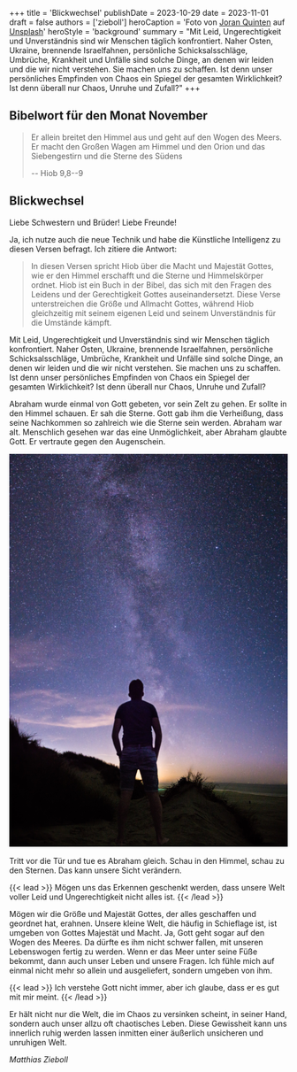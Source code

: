 +++
title = 'Blickwechsel'
publishDate = 2023-10-29 
date = 2023-11-01
draft = false
authors = ['zieboll']
heroCaption = 'Foto von [Joran Quinten](https://unsplash.com/@joranquinten?utm_content=creditCopyText) auf [Unsplash](https://unsplash.com/de/fotos/%EC%9D%80%ED%95%98%EC%88%98-%EC%B6%9C%EB%B0%9C-%EB%A0%88%EC%9D%BC-%EC%95%9E%EC%97%90-%EC%84%9C-%EC%9E%88%EB%8A%94-%EC%82%AC%EB%9E%8C-jbuGpAMvKXg?utm_content=creditCopyText)'
heroStyle = 'background'
summary = "Mit Leid, Ungerechtigkeit und Unverständnis sind wir Menschen täglich konfrontiert. Naher Osten, Ukraine, brennende Israelfahnen, persönliche Schicksalsschläge, Umbrüche, Krankheit und Unfälle sind solche Dinge, an denen wir leiden und die wir nicht verstehen. Sie machen uns zu schaffen. Ist denn unser persönliches Empfinden von Chaos ein Spiegel der gesamten Wirklichkeit? Ist denn überall nur Chaos, Unruhe und Zufall?"
+++

## Bibelwort für den Monat November

> Er allein breitet den Himmel aus und geht auf den Wogen
des Meers. Er macht den Großen Wagen am Himmel und
den Orion und das Siebengestirn und die Sterne des Südens
>
> -- Hiob 9,8--9

## Blickwechsel

Liebe Schwestern und Brüder! Liebe Freunde!

Ja, ich nutze auch die neue Technik und habe die Künstliche Intelligenz zu diesen Versen
befragt. Ich zitiere die Antwort:


> In diesen Versen spricht Hiob über die Macht und Majestät Gottes, wie er den Himmel
erschafft und die Sterne und Himmelskörper ordnet. Hiob ist ein Buch in der Bibel, das
sich mit den Fragen des Leidens und der Gerechtigkeit Gottes auseinandersetzt. Diese
Verse unterstreichen die Größe und Allmacht Gottes, während Hiob gleichzeitig mit
seinem eigenen Leid und seinem Unverständnis für die Umstände kämpft.

Mit Leid, Ungerechtigkeit und Unverständnis sind wir Menschen täglich konfrontiert.
Naher Osten, Ukraine, brennende Israelfahnen, persönliche Schicksalsschläge,
Umbrüche, Krankheit und Unfälle sind solche Dinge, an denen wir leiden und die wir
nicht verstehen.
Sie machen uns zu schaffen.
Ist denn unser persönliches Empfinden
von Chaos ein Spiegel der gesamten Wirklichkeit?
Ist denn überall nur Chaos, Unruhe und Zufall?

Abraham wurde einmal von Gott gebeten, vor sein Zelt zu gehen.
Er sollte in den Himmel schauen. Er sah die Sterne.
Gott gab ihm die Verheißung, dass seine
Nachkommen so zahlreich wie die Sterne sein werden. Abraham war alt.
Menschlich gesehen war das eine Unmöglichkeit, aber Abraham glaubte Gott.
Er vertraute gegen den Augenschein.

![Person-vor-Milchstraße.jpg](featured-joran-quinten-milkyway-unsplash.jpg "Foto von [Joran Quinten](https://unsplash.com/@joranquinten?utm_content=creditCopyText) auf [Unsplash](https://unsplash.com/de/fotos/%EC%9D%80%ED%95%98%EC%88%98-%EC%B6%9C%EB%B0%9C-%EB%A0%88%EC%9D%BC-%EC%95%9E%EC%97%90-%EC%84%9C-%EC%9E%88%EB%8A%94-%EC%82%AC%EB%9E%8C-jbuGpAMvKXg?utm_content=creditCopyText)")

Tritt vor die Tür und tue es Abraham gleich.
Schau in den Himmel, schau zu den Sternen.
Das kann unsere Sicht verändern.

{{< lead >}}
Mögen uns das Erkennen geschenkt werden,
dass unsere Welt voller Leid und Ungerechtigkeit nicht alles ist.
{{< /lead >}}

Mögen wir die Größe und Majestät Gottes, der alles geschaffen und geordnet hat, erahnen.
Unsere kleine Welt, die häufig in Schieflage ist, ist umgeben von Gottes Majestät und Macht.
Ja, Gott geht sogar auf den Wogen des Meeres.
Da dürfte es ihm nicht schwer fallen, mit unseren Lebenswogen fertig zu werden.
Wenn er das Meer unter seine Füße bekommt, dann auch unser Leben und unsere Fragen.
Ich fühle mich auf einmal nicht mehr so allein und ausgeliefert, sondern umgeben von ihm.

{{< lead >}}
Ich verstehe Gott nicht immer, aber ich glaube,
dass er es gut mit mir meint.
{{< /lead >}}

Er hält nicht nur die Welt, die im Chaos zu versinken scheint, in seiner Hand, sondern
auch unser allzu oft chaotisches Leben.
Diese Gewissheit kann uns innerlich ruhig werden lassen inmitten einer äußerlich unsicheren und unruhigen Welt.

_Matthias Zieboll_